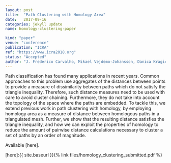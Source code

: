```yaml
---
layout: post
title:  "Path Clustering with Homology Area"
date:   2017-09-16
categories: jekyll update
name: homology-clustering-paper

kind: "paper"
venue: "conference"
publication: "ICRA"
ref: "https://www.icra2018.org"
status: "Accepted"
author: "J. Frederico Carvalho, Mikael Vejdemo-Johansson, Danica Kragic, Florian T. Pokorny"
---
```


Path classification has found many applications in recent years. Common approaches to this problem use aggregates of the distances between points to provide a measure of dissimilarity between paths which do not satisfy the triangle inequality. Therefore, such distance measures need to be used with care to avoid cluster chaining. Furthermore, they do not take into account the topology of the space where the paths are embedded. To tackle this, we extend previous work in path clustering with homology, by employing homology area as a measure of distance between homologous paths in a triangulated mesh. Further, we show that the resulting distance satisfies the triangle inequality, and how we can exploit the properties of homology to reduce the amount of pairwise distance calculations necessary to cluster a set of paths by an order of magnitude.

Available [here].

[here]:{{ site.baseurl }}{% link files/homology_clustering_submitted.pdf %}
